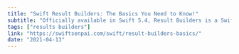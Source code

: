 ```yaml
---
title: "Swift Result Builders: The Basics You Need to Know!"
subtitle: "Officially available in Swift 5.4, Result Builders is a Swift feature that enables functions to build up a result value from a sequence of components. In this post, Lee Kah Seng teaches us how this feature works, and how we can build custom Result Builders."
tags: ["results builders"]
link: "https://swiftsenpai.com/swift/result-builders-basics/"
date: "2021-04-13"
---
```

